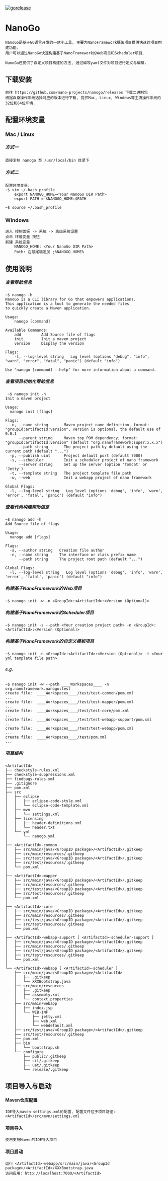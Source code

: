 [![gorelease](https://dn-gorelease.qbox.me/gorelease-download-blue.svg)](https://github.com/nano-projects/nanogo/releases)

NanoGo
======

    NanoGo是基于GO语言开发的一款小工具, 主要为NanoFramework框架项目提供快速的项目构建功能.
    用户可以通过NanoGo快速构建基于NanoFramework的Web项目和Scheduler项目.
    
    NanoGo还提供了自定义项目构建的方法, 通过编写yaml文件对项目进行定义与编排.

下载安装
----

    前往 https://github.com/nano-projects/nanogo/releases 下载二进制包
    根据自身操作系统选择对应的版本进行下载, 提供Mac, Linux, Windows等主流操作系统的32位和64位环境.
    
配置环境变量
------

### Mac / Linux
##### 方式一

    直接复制 nanogo 至 /usr/local/bin 目录下
    
##### 方式二

    配置环境变量:
    ~$ vim ~/.bash_profile
        export NANOGO_HOME=<Your NanoGo DIR Path>
        export PATH = $NANOGO_HOME:$PATH
        
    ~$ source ~/.bash_profile
        
### Windows

    进入 控制面板 -> 系统 -> 高级系统设置
    点击 环境变量 按钮
    新建 系统变量
        NANOGO_HOME: <Your NanoGo DIR Path>
        Path: 在最尾端追加 ;%NANOGO_HOME%
        
使用说明
----

##### 查看帮助信息
    
    ~$ nanogo -h
    NanoGo is a CLI library for Go that empowers applications.
    This application is a tool to generate the needed files
    to quickly create a Maven application.

    Usage:
        nanogo [command]

    Available Commands:
        add         Add Source file of flags
        init        Init a maven project
        version     Display the version

    Flags:
        -l, --log-level string   Log level (options "debug", "info", "warn", "error", "fatal", "panic") (default "info")

    Use "nanogo [command] --help" for more information about a command.

##### 查看项目初始化帮助信息
     ~$ nanogo init -h
    Init a maven project

    Usage:
      nanogo init [flags]

    Flags:
      -n, --name string       Maven project name definition, format: "groupId:artifactId:version", version is optional, the default use of 0.0.1
          --parent string     Maven top POM dependency, format: "groupId:artifactId:version" (default "org.nanoframework:super:x.x.x")
          --path string       The project path by default using the current path (default "...")
      -p, --publish uint      Project default port (default 7000)
      -s, --scheduler         Init a scheduler project of nano framework
          --server string     Set up the server (option 'Tomcat' or 'Jetty')
      -t, --template string   The project template file path
      -w, --web               Init a webapp project of nano framework
     
    Global Flags:
      -l, --log-level string   Log level (options 'debug', 'info', 'warn', 'error', 'fatal', 'panic') (default "info")
      
##### 查看代码构建帮助信息
    ~$ nanogo add -h
    Add Source file of flags

    Usage:
      nanogo add [flags]

    Flags:
      -a, --author string   Creation file author
      -n, --name string     The interface or class prefix name
          --path string     The project root path (default "...")

    Global Flags:
      -l, --log-level string   Log level (options 'debug', 'info', 'warn', 'error', 'fatal', 'panic') (default "info")

##### 构建基于NanoFramework的Web项目
    
    ~$ nanogo init -w -n <GroupId>:<ArtifactId>:<Version (Optional)>

##### 构建基于NanoFramework的Scheduler项目

    ~$ nanogo init -s --path <Your creation project path> -n <GroupId>:<ArtifactId>:<Version (Optional)>

##### 构建基于NanoFramework的自定义模板项目

    ~$ nanogo init -n <GroupId>:<ArtifactId>:<Version (Optional)> -t <Your yml template file path>

###### e.g. 
    
    ~$ nanogo init -w --path ____Workspaces____ -n org.nanoframework.nanogo:test
    create file:  ____Workspaces____/test/test-common/pom.xml
    ...
    create file:  ____Workspaces____/test/test-mapper/pom.xml
    ...
    create file:  ____Workspaces____/test/test-core/pom.xml
    ...
    create file:  ____Workspaces____/test/test-webapp-support/pom.xml
    ...
    create file:  ____Workspaces____/test/test-webapp/pom.xml
    ...
    create file:  ____Workspaces____/test/pom.xml
    ...
    
##### 项目结构

    <ArtifactId>
    ├── checkstyle-rules.xml
    ├── checkstyle-suppressions.xml
    ├── findbugs-rules.xml
    ├── .gitignore
    ├── pom.xml
    ├── src
    │   ├── eclipse
    │   │   ├── eclipse-code-style.xml
    │   │   └── eclipse-code-template.xml
    │   ├── mvn
    │   │   └── settings.xml
    │   ├── licensing
    │   │   ├── header-definitions.xml
    │   │   └── header.txt
    │   └── yml
    │       └── nanogo.yml
    │
    ├── <ArtifactId>-common
    │   ├── src/main/java/<GroupID package>/<ArtifactId>/.gitkeep
    │   ├── src/main/resources/.gitkeep
    │   ├── src/test/java/<GroupID package>/<ArtifactId>/.gitkeep
    │   ├── src/test/resources/.gitkeep
    │   └── pom.xml
    │
    ├── <ArtifactId>-mapper
    │   ├── src/main/java/<GroupID package>/<ArtifactId>/.gitkeep
    │   ├── src/main/resources/.gitkeep
    │   ├── src/test/java/<GroupID package>/<ArtifactId>/.gitkeep
    │   ├── src/test/resources/.gitkeep
    │   └── pom.xml
    │
    ├── <ArtifactId>-core
    │   ├── src/main/java/<GroupID package>/<ArtifactId>/.gitkeep
    │   ├── src/main/resources/.gitkeep
    │   ├── src/test/java/<GroupID package>/<ArtifactId>/.gitkeep
    │   ├── src/test/resources/.gitkeep
    │   └── pom.xml
    │
    ├── <ArtifactId>-webapp-support [ <ArtifactId>-scheduler-support ]
    │   ├── src/main/java/<GroupID package>/<ArtifactId>/.gitkeep
    │   ├── src/main/resources/.gitkeep
    │   ├── src/test/java/<GroupID package>/<ArtifactId>/.gitkeep
    │   ├── src/test/resources/.gitkeep
    │   └── pom.xml
    │
    └── <ArtifactId>-webapp [ <ArtifactId>-scheduler ]
        ├── src/main/java/<GroupID package>/<ArtifactId>
        │   ├── .gitkeep
        │   └── XXXBootstrap.java
        ├── src/main/resources
        │   ├── .gitkeep
        │   ├── assembly.xml
        │   └── context.properties
        ├── src/main/webapp
        │   ├── index.jsp
        │   └── WEB-INF
        │       ├── jetty.xml
        │       ├── web.xml
        │       └── webdefault.xml
        ├── src/test/java/<GroupID package>/<ArtifactId>/.gitkeep
        ├── src/test/resources/.gitkeep
        ├── pom.xml
        ├── bin
        │   └── bootstrap.sh
        └── configure
            ├── public/.gitkeep
            ├── sit/.gitkeep
            ├── uat/.gitkeep
            └── release/.gitkeep

项目导入与启动
----

#### Maven仓库配置
    
    IDE导入maven settings.xml的配置, 配置文件位于项目路径: <ArtifactId>/src/mvn/settings.xml
    
#### 项目导入

    使用支持Maven的IDE导入项目
    
#### 项目启动

    运行 <ArtifactId>-webapp/src/main/java/<GroupId package>/<ArtifactId>/XXXBootstrap.java
    访问应用: http://localhost:7000/<ArtifactId>
